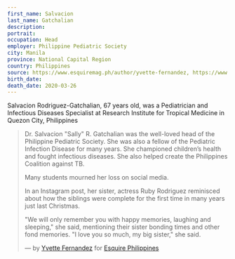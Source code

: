 ```yaml
---
first_name: Salvacion
last_name: Gatchalian
description: 
portrait: 
occupation: Head
employer: Philippine Pediatric Society
city: Manila
province: National Capital Region
country: Philippines
source: https://www.esquiremag.ph/author/yvette-fernandez, https://www.aappublications.org/news/2020/03/27/gatchalianobit032720, https://www.philstar.com/headlines/2020/03/26/2003559/champion-child-health-pillar-infectious-disease-medicine-philippines-dies-covid-19
birth_date: 
death_date: 2020-03-26
---
```


Salvacion Rodriguez-Gatchalian, 67 years old, was a Pediatrician and Infectious Diseases Specialist at Research Institute for Tropical Medicine in Quezon City, Philippines


> Dr. Salvacion "Sally" R. Gatchalian was the well-loved head of the Philippine Pediatric Society. She was also a fellow of the Pediatric Infection Disease for many years. She championed children’s health and fought infectious diseases. She also helped create the Philippines Coalition against TB.
> 
> Many students mourned her loss on social media. 
> 
> In an Instagram post, her sister, actress Ruby Rodriguez reminisced about how the siblings were complete for the first time in many years just last Christmas.
> 
> "We will only remember you with happy memories, laughing and sleeping," she said, mentioning their sister bonding times and other fond memories. "I love you so much, my big sister," she said. 
> 
> &mdash; by [Yvette Fernandez](https://www.esquiremag.ph/author/yvette-fernandez) for [Esquire Philippines](https://www.esquiremag.ph/long-reads/doctors-lost-to-covid-19-a2325-20200329-lfrm)